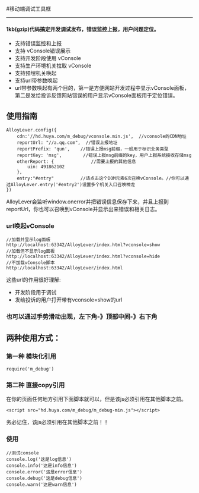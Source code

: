 
#移动端调试工具框

----------


#### 1kb(gzip)代码搞定开发调试发布，错误监控上报，用户问题定位。


- 支持错误监控和上报
- 支持 vConsole错误展示
- 支持开发阶段使用 vConsole
- 支持生产环境机关拉取 vConsole
- 支持预埋机关唤起
- 支持url带参数唤起
- url带参数唤起有两个目的，第一是方便网站开发过程中显示vConsole面板，第二是发给投诉反馈网站错误的用户显示vConsole面板用于定位错误。


## 使用指南


	AlloyLever.config({
	    cdn:'//hd.huya.com/m_debug/vconsole.min.js',  //vconsole的CDN地址
	    reportUrl: "//a.qq.com",  //错误上报地址
	    reportPrefix: 'qun',    //错误上报msg前缀，一般用于标识业务类型
	    reportKey: 'msg',        //错误上报msg前缀的key，用户上报系统接收存储msg
	    otherReport: {              //需要上报的其他信息
	        uin: 491862102
	    },
	    entry:"#entry"          //请点击这个DOM元素6次召唤vConsole。//你可以通过AlloyLever.entry('#entry2')设置多个机关入口召唤神龙
	})
AlloyLever会监听window.onerror并把错误信息保存下来，并且上报到reportUrl，你也可以召唤到vConsole并显示出来错误和相关日志。



### url唤起vConsole

	//加载并显示log面板
	http://localhost:63342/AlloyLever/index.html?vconsole=show
	//加载但不显示log面板
	http://localhost:63342/AlloyLever/index.html?vconsole=hide
	//不加载vConsole脚本
	http://localhost:63342/AlloyLever/index.html


这些url的作用很好理解:

- 开发阶段用于调试
- 发给投诉的用户打开带有vconsole=show的url


### 也可以通过手势滑动出现，左下角-》顶部中间-》右下角



## 两种使用方式：

### 第一种   模块化引用

	require('m_debug')

### 第二种   直接copy引用

在你的页面任何地方引用下面脚本就可以，但是该js必须引用在其他脚本之前。
	
	<script src="hd.huya.com/m_debug/m_debug-min.js"></script>

务必记住，该js必须引用在其他脚本之前！！


### 使用


	//测试console
    console.log('这是log信息')
    console.info('这是info信息')
    console.error('这是error信息')
    console.debug('这是debug信息')
    console.warn('这是warn信息')

